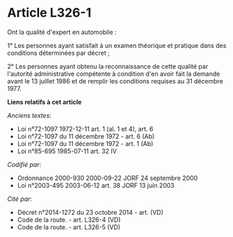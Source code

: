 # Article L326-1

Ont la qualité d'expert en automobile :

1° Les personnes ayant satisfait à un examen théorique et pratique dans des conditions déterminées par décret ;

2° Les personnes ayant obtenu la reconnaissance de cette qualité par l'autorité administrative compétente à condition d'en
avoir fait la demande avant le 13 juillet 1986 et de remplir les conditions requises au 31 décembre 1977.

**Liens relatifs à cet article**

_Anciens textes_:

  - Loi n°72-1097 1972-12-11 art. 1 (al. 1 et 4), art. 6
  - Loi n°72-1097 du 11 décembre 1972 - art. 6 (Ab)
  - Loi n°72-1097 du 11 décembre 1972 - art. 1 (Ab)
  - Loi n°85-695 1985-07-11 art. 32 IV

_Codifié par_:

  - Ordonnance 2000-930 2000-09-22 JORF 24 septembre 2000
  - Loi n°2003-495 2003-06-12 art. 38 JORF 13 juin 2003

_Cité par_:

  - Décret n°2014-1272 du 23 octobre 2014 - art. (VD)
  - Code de la route. - art. L326-4 (VD)
  - Code de la route. - art. L326-5 (VD)
